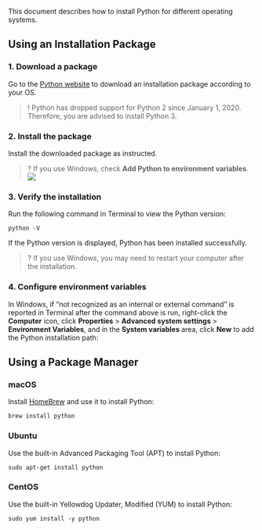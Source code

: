 This document describes how to install Python for different operating systems.

## Using an Installation Package

### 1. Download a package
Go to the [Python website](https://www.python.org/downloads/) to download an installation package according to your OS.

>! Python has dropped support for Python 2 since January 1, 2020. Therefore, you are advised to install Python 3.

### 2. Install the package
Install the downloaded package as instructed.

>? If you use Windows, check **Add Python to environment variables**.
> ![](https://main.qcloudimg.com/raw/bd52e448e3ba0e8171b5a37b31caadb8.png)

### 3. Verify the installation
Run the following command in Terminal to view the Python version:
```shell
python -V
```
If the Python version is displayed, Python has been installed successfully.

>? If you use Windows, you may need to restart your computer after the installation.

### 4. Configure environment variables
In Windows, if “not recognized as an internal or external command” is reported in Terminal after the command above is run, right-click the **Computer** icon, click **Properties** > **Advanced system settings** > **Environment Variables**, and in the **System variables** area, click **New** to add the Python installation path:


## Using a Package Manager

### macOS
Install [HomeBrew](https://brew.sh/index_zh-cn) and use it to install Python:
```shell
brew install python
```

### Ubuntu
Use the built-in Advanced Packaging Tool (APT) to install Python:
```shell
sudo apt-get install python
```

### CentOS
Use the built-in Yellowdog Updater, Modified (YUM) to install Python:
```shell
sudo yum install -y python
```
